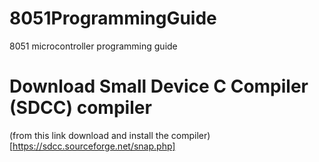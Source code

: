 # 8051ProgrammingGuide
8051 microcontroller programming guide
# Download Small Device C Compiler (SDCC) compiler
(from this link download and install the compiler)[https://sdcc.sourceforge.net/snap.php]
